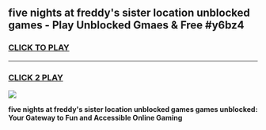 
## five nights at freddy's sister location unblocked games - Play Unblocked Gmaes & Free #y6bz4
<h3>
<a href="https://premium.freeplayer.one?title=five_nights_at_freddy's_sister_location_unblocked_games&ref=03M">CLICK TO PLAY</a></h3>
<hr>

<h3>
<a href="https://premium.freeplayer.one?title=five_nights_at_freddy's_sister_location_unblocked_games&ref=03M">CLICK 2 PLAY</a>
  
</h3>

<a href="https://premium.freeplayer.one?title=five_nights_at_freddy's_sister_location_unblocked_games&ref=03M"><img src="https://clearcache.store/games.png"></a>


**five nights at freddy's sister location unblocked games games unblocked: Your Gateway to Fun and Accessible Online Gaming**
